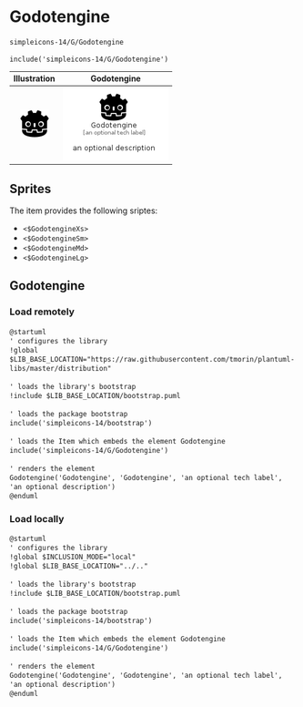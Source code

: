 # Godotengine


```text
simpleicons-14/G/Godotengine
```

```text
include('simpleicons-14/G/Godotengine')
```



| Illustration | Godotengine |
| :---: | :---: |
| ![illustration for Illustration](../../simpleicons-14/G/Godotengine.png) | ![illustration for Godotengine](../../simpleicons-14/G/Godotengine.Local.png) |



## Sprites
The item provides the following sriptes:

- `<$GodotengineXs>`
- `<$GodotengineSm>`
- `<$GodotengineMd>`
- `<$GodotengineLg>`





## Godotengine

### Load remotely
```plantuml
@startuml
' configures the library
!global $LIB_BASE_LOCATION="https://raw.githubusercontent.com/tmorin/plantuml-libs/master/distribution"

' loads the library's bootstrap
!include $LIB_BASE_LOCATION/bootstrap.puml

' loads the package bootstrap
include('simpleicons-14/bootstrap')

' loads the Item which embeds the element Godotengine
include('simpleicons-14/G/Godotengine')

' renders the element
Godotengine('Godotengine', 'Godotengine', 'an optional tech label', 'an optional description')
@enduml
```

### Load locally
```plantuml
@startuml
' configures the library
!global $INCLUSION_MODE="local"
!global $LIB_BASE_LOCATION="../.."

' loads the library's bootstrap
!include $LIB_BASE_LOCATION/bootstrap.puml

' loads the package bootstrap
include('simpleicons-14/bootstrap')

' loads the Item which embeds the element Godotengine
include('simpleicons-14/G/Godotengine')

' renders the element
Godotengine('Godotengine', 'Godotengine', 'an optional tech label', 'an optional description')
@enduml
```

